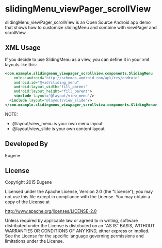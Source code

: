 # slidingMenu_viewPager_scrollView

slidingMenu_viewPager_scrollView is an Open Source Android app demo that shows how to customize slidingMenu and combine with 
viewPager and scrollView.

XML Usage
-----------------

If you decide to use SlidingMenu as a view, you can define it in your xml layouts like this:
```xml
<com.example.slidingmenu_viewpager_scrollview.components.SlidingMenu 
    xmlns:android="http://schemas.android.com/apk/res/android"
    android:id="@+id/sliding_menu"
    android:layout_width="fill_parent"
    android:layout_height="fill_parent">
	<include layout="@layout/view_menu"/>
  <include layout="@layout/view_slide"/>
</com.example.slidingmenu_viewpager_scrollview.components.SlidingMenu>

```

NOTE:
- @layout/view_menu is your own menu layout
- @layout/view_slide is your own content layout

Developed By
-----------------
Eugene

License
-----------------
Copyright 2015  Eugene

Licensed under the Apache License, Version 2.0 (the "License");
you may not use this file except in compliance with the License.
You may obtain a copy of the License at

http://www.apache.org/licenses/LICENSE-2.0

Unless required by applicable law or agreed to in writing, software
distributed under the License is distributed on an "AS IS" BASIS,
WITHOUT WARRANTIES OR CONDITIONS OF ANY KIND, either express or implied.
See the License for the specific language governing permissions and
limitations under the License.
